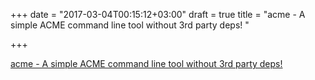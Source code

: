 +++
date = "2017-03-04T00:15:12+03:00"
draft = true
title = "acme - A simple ACME command line tool without 3rd party deps! "

+++

<p><a href="https://t.co/3nJk9ZUw1x">acme - A simple ACME command line tool without 3rd party deps! </a></p>
